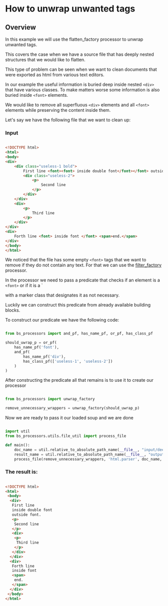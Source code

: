 # How to unwrap unwanted tags

## Overview
In this example we will use the flatten_factory processor to unwrap unwanted tags.

This covers the case when we have a source file that has deeply nested structures that we would like to flatten.

This type of problem can be seen when we want to clean documents that were exported as html from various text editors.

In our example the useful information is buried deep inside nested `<div>` that have various classes.
To make matters worse some information is also buried inside `<font>` elements.

We would like to remove all superfluous `<div>` elements and all `<font>` elements while preserving the content
inside them.

Let's say we have the following file that we want to clean up:

### Input

```html

<!DOCTYPE html>
<html>
<body>
<div>
    <div class="useless-1 bold">
        First line <font><font> inside double font</font></font> outside font.
        <div class="useless-2">
            <p>
                Second line
            </p>
        </div>
    </div>
    <div>
        <p>
            Third line
        </p>
    </div>
</div>
<div>
    Forth line <font> inside font </font> <span>end.</span>
</div>
</body>
</html>

```

We noticed that the file has some empty `<font>` tags that we want to remove if they do not contain any
text. For that we can use the
[filter_factory](bs-processors/bs_processors/generic_processors.html#bs_processors.generic_processors.unwrap_factory)
processor.

In the processor we need to pass a predicate that checks if an element is a `<font>` or if it is a `<div> with a
marker class that designates it as not necessary.

Luckily we can construct this predicate from already available building blocks.

To construct our predicate we have the following code:

```python

from bs_processors import and_pf, has_name_pf, or_pf, has_class_pf

should_uwrap_p = or_pf(
    has_name_pf('font'),
    and_pf(
        has_name_pf('div'),
        has_class_pf(['useless-1', 'useless-2'])
    )
)

```

After constructing the predicate all that remains is to use it to create our processor


```python

from bs_processors import unwrap_factory

remove_unnecessary_wrappers = unwrap_factory(should_uwrap_p)

```

Now we are ready to pass it our loaded soup and we are done


```python

import util
from bs_processors.utils.file_util import process_file

def main():
    doc_name = util.relative_to_absolute_path_name(__file__, "input/deeply_nested.html")
    result_name = util.relative_to_absolute_path_name(__file__, "output/deeply_nested_result.html")
    process_file(remove_unnecessary_wrappers, 'html.parser', doc_name, result_name)

```

### The result is:

```html

<!DOCTYPE html>
<html>
 <body>
  <div>
   First line
   inside double font
   outside font.
   <p>
    Second line
   </p>
   <div>
    <p>
     Third line
    </p>
   </div>
  </div>
  <div>
   Forth line
   inside font
   <span>
    end.
   </span>
  </div>
 </body>
</html>

```

